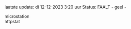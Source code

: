 laatste update: 
di 12-12-2023  3:20   uur 
Status: FAALT - geel - 
<div class="service Y">microstation</div><div class="service G">httpstat</div>